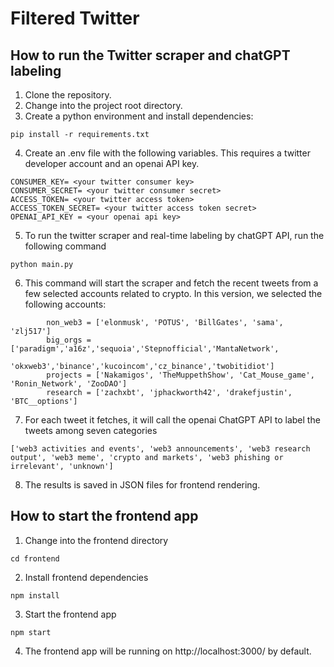 # Filtered Twitter


## How to run the Twitter scraper and chatGPT labeling

1. Clone the repository.
2. Change into the project root directory.
3. Create a python environment and install dependencies: 
```
pip install -r requirements.txt
```
4. Create an .env file with the following variables. This requires a twitter developer account and an openai API key.
```
CONSUMER_KEY= <your twitter consumer key>
CONSUMER_SECRET= <your twitter consumer secret>
ACCESS_TOKEN= <your twitter access token>
ACCESS_TOKEN_SECRET= <your twitter access token secret>
OPENAI_API_KEY = <your openai api key>
```

5. To run the twitter scraper and real-time labeling by chatGPT API, run the following command

```
python main.py
```
6. This command will start the scraper and fetch the recent tweets from a few selected accounts related to crypto. In this version, we selected the following accounts:

```
        non_web3 = ['elonmusk', 'POTUS', 'BillGates', 'sama', 'zlj517']
        big_orgs = ['paradigm','a16z','sequoia','Stepnofficial','MantaNetwork',
                    'okxweb3','binance','kucoincom','cz_binance','twobitidiot']
        projects = ['Nakamigos', 'TheMuppethShow', 'Cat_Mouse_game', 'Ronin_Network', 'ZooDAO']
        research = ['zachxbt', 'jphackworth42', 'drakefjustin', 'BTC__options']
```

7. For each tweet it fetches, it will call the openai ChatGPT API to label the tweets among seven categories
```
['web3 activities and events', 'web3 announcements', 'web3 research output', 'web3 meme', 'crypto and markets', 'web3 phishing or irrelevant', 'unknown']
```
8. The results is saved in JSON files for frontend rendering.




## How to start the frontend app
1. Change into the frontend directory
```
cd frontend
```
2. Install frontend dependencies
```
npm install
```
3. Start the frontend app
```
npm start
```
4. The frontend app will be running on http://localhost:3000/ by default.